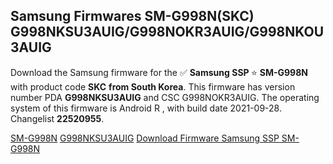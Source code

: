 <h2>Samsung Firmwares SM-G998N(SKC) G998NKSU3AUIG/G998NOKR3AUIG/G998NKOU3AUIG</h2>
Download the Samsung firmware for the ✅ <strong>Samsung SSP </strong> ⭐ <strong>SM-G998N</strong> with product code <strong>SKC</strong> <strong> from South Korea</strong>. This firmware has version number PDA <strong>G998NKSU3AUIG</strong> and CSC G998NOKR3AUIG. The operating system of this firmware is Android R , with build date 2021-09-28. Changelist <strong>22520955</strong>.


[SM-G998N](https://samfirm.shop/samsung/model/SM-G998N)
[G998NKSU3AUIG](https://samfirm.shop/samsung/pda/G998NKSU3AUIG)
[Download Firmware Samsung SSP SM-G998N](https://samfirm.shop/samsung/firmware/460557)

